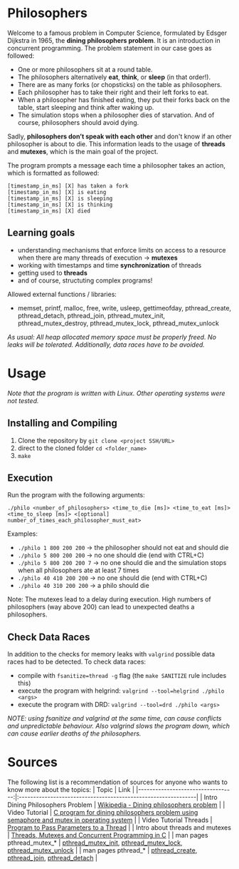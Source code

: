 # Philosophers
Welcome to a famous problem in Computer Science, formulated by Edsger Dijkstra in 1965, the **dining philosophers problem**. It is an introduction in concurrent programming.
The problem statement in our case goes as followed:
- One or more philosophers sit at a round table.
- The philosophers alternatively **eat**, **think**, or **sleep** (in that order!).
- There are as many forks (or chopsticks) on the table as philosophers.
- Each philosopher has to take their right and their left forks to eat.
- When a philosopher has finished eating, they put their forks back on the table, start sleeping and think after waking up.
- The simulation stops when a philosopher dies of starvation. And of course, philosophers should avoid dying.

Sadly, **philosophers don’t speak with each other** and don't know if an other philosopher is about to die. This information leads to the usage of **threads** and **mutexes**, which is the main goal of the project.

The program prompts a message each time a philosopher takes an action, which is formatted as followed:
```
[timestamp_in_ms] [X] has taken a fork
[timestamp_in_ms] [X] is eating
[timestamp_in_ms] [X] is sleeping
[timestamp_in_ms] [X] is thinking
[timestamp_in_ms] [X] died
```


## Learning goals
- understanding mechanisms that enforce limits on access to a resource when there are many threads of execution -> **mutexes**
- working with timestamps and time **synchronization** of threads
- getting used to **threads**
- and of course, structuting complex programs!


Allowed external functions / libraries:
- memset, printf, malloc, free, write, usleep, gettimeofday, pthread_create, pthread_detach, pthread_join, pthread_mutex_init, pthread_mutex_destroy, pthread_mutex_lock, pthread_mutex_unlock


_As usual: All heap allocated memory space must be properly freed. No leaks will be tolerated._
_Additionally, data races have to be avoided._

# Usage
*Note that the program is written with Linux. Other operating systems were not tested.*

## Installing and Compiling
1) Clone the repository by ``` git clone <project SSH/URL> ```
2) direct to the cloned folder ```cd <folder_name>```
3) ```make```


## Execution
Run the program with the following arguments:
```
./philo <number_of_philosophers> <time_to_die [ms]> <time_to_eat [ms]> <time_to_sleep [ms]> <[optional] number_of_times_each_philosopher_must_eat>
```


Examples:
* ```./philo 1 800 200 200``` -> the philosopher should not eat and should die
* ```./philo 5 800 200 200``` -> no one should die (end with CTRL+C)
* ```./philo 5 800 200 200 7``` -> no one should die and the simulation stops when all philosophers ate at least 7 times
* ```./philo 40 410 200 200``` -> no one should die (end with CTRL+C)
* ```./philo 40 310 200 200``` -> a philo should die

Note: The mutexes lead to a delay during execution. High numbers of philosophers (way above 200) can lead to unexpected deaths a philosophers.

## Check Data Races
In addition to the checks for memory leaks with ```valgrind``` possible data races had to be detected.
To check data races:

- compile with ```fsanitize=thread -g``` flag (the ```make SANITIZE``` rule includes this)
- execute the program with helgrind: ```valgrind --tool=helgrind ./philo <args>```
- execute the program with DRD: ```valgrind --tool=drd ./philo <args>```

_NOTE: using fsanitize and valgrind at the same time, can cause conflicts and unpredictable behaviour. Also valgrind slows the program down, which can cause earlier deaths of the philosophers._


# Sources
The following list is a recommendation of sources for anyone who wants to know more about the topics:
| Topic								| Link                                                        	|
|----------------------------------:|:--------------------------------------------------------------|
| Intro Dining Philosophers Problem | [Wikipedia - Dining philosophers problem](https://en.wikipedia.org/wiki/Dining_philosophers_problem) |
| Video Tutorial | [C program for dining philosophers problem using semaphore and mutex in operating system](https://www.youtube.com/watch?v=1LgFnXFpNMg) |
| Video Tutorial Threads | [Program to Pass Parameters to a Thread](https://www.youtube.com/watch?v=60NBJxX9n-M) |
| Intro about threads and mutexes | [Threads, Mutexes and Concurrent Programming in C](https://www.codequoi.com/en/threads-mutexes-and-concurrent-programming-in-c/) |
| man pages pthread_mutex_* | [pthread_mutex_init](https://linux.die.net/man/3/pthread_mutex_init), [pthread_mutex_lock](https://linux.die.net/man/3/pthread_mutex_lock), [pthread_mutex_unlock](https://linux.die.net/man/3/pthread_mutex_unlock) |
| man pages pthread_* | [pthread_create](https://man7.org/linux/man-pages/man3/pthread_create.3.html), [pthread_join](https://man7.org/linux/man-pages/man3/pthread_join.3.html), [pthread_detach](https://man7.org/linux/man-pages/man3/pthread_detach.3.html) |
